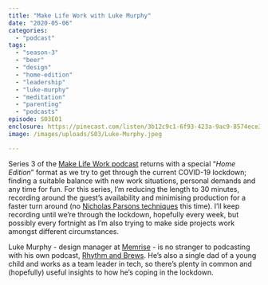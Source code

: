```yaml
---
title: "Make Life Work with Luke Murphy"
date: "2020-05-06"
categories: 
  - "podcast"
tags: 
  - "season-3"
  - "beer"
  - "design"
  - "home-edition"
  - "leadership"
  - "luke-murphy"
  - "meditation"
  - "parenting"
  - "podcasts"
episode: S03E01
enclosure: https://pinecast.com/listen/3b12c9c1-6f93-423a-9ac9-8574ece33ad4.m4a
image: /images/uploads/S03/Luke-Murphy.jpeg

---
```


Series 3 of the [Make Life Work podcast](https://sijobling.com/makelifework/) returns with a special “_Home Edition_” format as we try to get through the current COVID-19 lockdown; finding a suitable balance with new work situations, personal demands and any time for fun. For this series, I’m reducing the length to 30 minutes, recording around the guest’s availability and minimising production for a faster turn around (no [Nicholas Parsons techniques](https://sijobling.com/blog/nicholas-parsons-technique/) this time). I’ll keep recording until we’re through the lockdown, hopefully every week, but possibly every fortnight as I’m also trying to make side projects work amongst different circumstances.

Luke Murphy - design manager at [Memrise](https://linktr.ee/memrise) - is no stranger to podcasting with his own podcast, [Rhythm and Brews](https://rhythmbrews.co/). He’s also a single dad of a young child and works as a team leader in tech, so there’s plenty in common and (hopefully) useful insights to how he’s coping in the lockdown.
